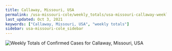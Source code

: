 ```yaml
---
title: Callaway, Missouri, USA
permalink: /usa-missouri-cole/weekly_totals/usa-missouri-callaway-weekly_totals.html
last_updated: Oct 3, 2021
keywords: ["Callaway, Missouri, USA", "weekly totals"]
sidebar: usa-missouri-cole_sidebar
---
```


![Weekly Totals of Confirmed Cases for Callaway, Missouri, USA](/covid_tracker/images/graphs/usa-missouri-callaway-weekly_totals_graph.png)
